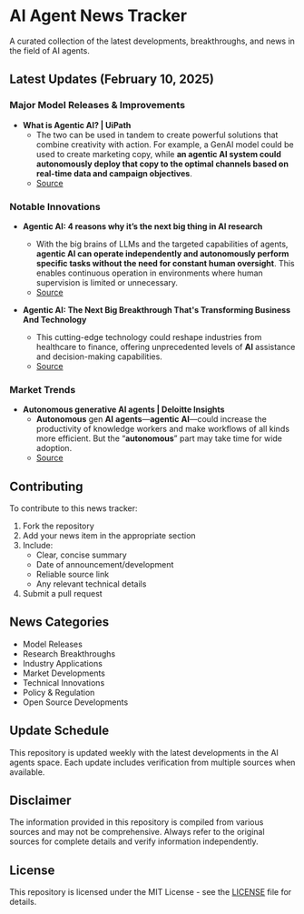 # AI Agent News Tracker

A curated collection of the latest developments, breakthroughs, and news in the field of AI agents.

## Latest Updates (February 10, 2025)


### Major Model Releases & Improvements

- **What is Agentic AI? | UiPath**
  - The two can be used in tandem to create powerful solutions that combine creativity with action. For example, a GenAI model could be used to create marketing copy, while <strong>an agentic AI system could autonomously deploy that copy to the optimal channels based on real-time data and campaign objectives</strong>.
  - [Source](https://www.uipath.com/ai/agentic-ai)

### Notable Innovations

- **Agentic AI: 4 reasons why it’s the next big thing in AI research**
  - With the big brains of LLMs and the targeted capabilities of agents, <strong>agentic AI can operate independently and autonomously perform specific tasks without the need for constant human oversight</strong>. This enables continuous operation in environments where human supervision is limited or unnecessary.
  - [Source](https://www.ibm.com/think/insights/agentic-ai)

- **Agentic AI: The Next Big Breakthrough That's Transforming Business And Technology**
  - This cutting-edge technology could reshape industries from healthcare to finance, offering unprecedented levels of <strong>AI</strong> assistance and decision-making capabilities.
  - [Source](https://www.forbes.com/sites/bernardmarr/2024/09/06/agentic-ai-the-next-big-breakthrough-thats-transforming-business-and-technology/)

### Market Trends

- **Autonomous generative AI agents | Deloitte Insights**
  - <strong>Autonomous</strong> gen <strong>AI</strong> <strong>agents</strong>—<strong>agentic</strong> <strong>AI</strong>—could increase the productivity of knowledge workers and make workflows of all kinds more efficient. But the “<strong>autonomous</strong>” part may take time for wide adoption.
  - [Source](https://www2.deloitte.com/us/en/insights/industry/technology/technology-media-and-telecom-predictions/2025/autonomous-generative-ai-agents-still-under-development.html)

## Contributing

To contribute to this news tracker:

1. Fork the repository
2. Add your news item in the appropriate section
3. Include:
   - Clear, concise summary
   - Date of announcement/development
   - Reliable source link
   - Any relevant technical details
4. Submit a pull request

## News Categories

- Model Releases
- Research Breakthroughs
- Industry Applications
- Market Developments
- Technical Innovations
- Policy & Regulation
- Open Source Developments

## Update Schedule

This repository is updated weekly with the latest developments in the AI agents space. Each update includes verification from multiple sources when available.

## Disclaimer

The information provided in this repository is compiled from various sources and may not be comprehensive. Always refer to the original sources for complete details and verify information independently.

## License

This repository is licensed under the MIT License - see the [LICENSE](LICENSE) file for details.
